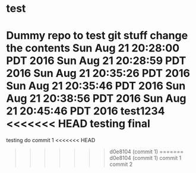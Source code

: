 # test
Dummy repo to test git stuff
change the contents
Sun Aug 21 20:28:00 PDT 2016
Sun Aug 21 20:28:59 PDT 2016
Sun Aug 21 20:35:26 PDT 2016
Sun Aug 21 20:35:46 PDT 2016
Sun Aug 21 20:38:56 PDT 2016
Sun Aug 21 20:45:46 PDT 2016
test1234
<<<<<<< HEAD
testing final
=======
testing
do 
commit 1
<<<<<<< HEAD
>>>>>>> d0e8104 (commit 1)
=======
>>>>>>> d0e8104 (commit 1)
commit 1
commit 2
